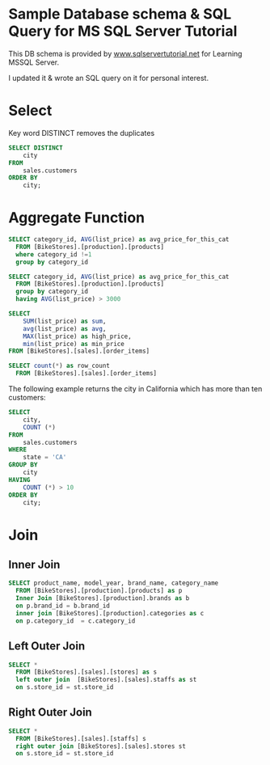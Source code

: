 # Sample Database schema & SQL Query for MS SQL Server Tutorial

This DB schema is provided by www.sqlservertutorial.net for Learning MSSQL Server. 

I updated it & wrote an SQL query on it for personal interest.

# Select

Key word DISTINCT removes the duplicates
```SQL
SELECT DISTINCT
    city
FROM
    sales.customers
ORDER BY
    city;
```


# Aggregate Function

```SQL
SELECT category_id, AVG(list_price) as avg_price_for_this_cat
  FROM [BikeStores].[production].[products]
  where category_id !=1
  group by category_id
```

```SQL 
SELECT category_id, AVG(list_price) as avg_price_for_this_cat
  FROM [BikeStores].[production].[products]
  group by category_id
  having AVG(list_price) > 3000
```

```SQL 
SELECT 
	SUM(list_price) as sum,
	avg(list_price) as avg,
	MAX(list_price) as high_price,
	min(list_price) as min_price
FROM [BikeStores].[sales].[order_items]
```

```SQL 
SELECT count(*) as row_count
  FROM [BikeStores].[sales].[order_items]

```

The following example returns the city in California which has more than ten customers:

```SQL 
SELECT
    city,
    COUNT (*)
FROM
    sales.customers
WHERE
    state = 'CA'
GROUP BY
    city
HAVING
    COUNT (*) > 10
ORDER BY
    city;
````

# Join

## Inner Join

```SQL 
SELECT product_name, model_year, brand_name, category_name
  FROM [BikeStores].[production].[products] as p
  Inner Join [BikeStores].[production].brands as b
  on p.brand_id = b.brand_id
  inner join [BikeStores].[production].categories as c
  on p.category_id  = c.category_id

```
## Left Outer Join

```SQL 
SELECT *
  FROM [BikeStores].[sales].[stores] as s
  left outer join  [BikeStores].[sales].staffs as st
  on s.store_id = st.store_id
```

## Right Outer Join 

```SQL 
SELECT *
  FROM [BikeStores].[sales].[staffs] s
  right outer join [BikeStores].[sales].stores st
  on s.store_id = st.store_id

```

